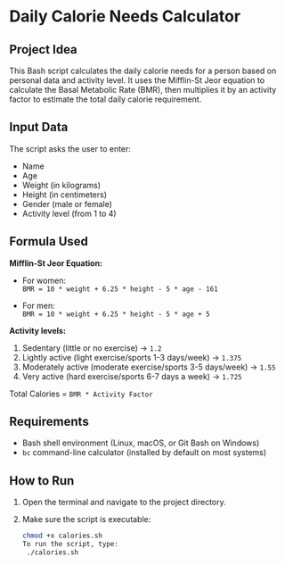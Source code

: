 # Daily Calorie Needs Calculator

## Project Idea
This Bash script calculates the daily calorie needs for a person based on personal data and activity level. It uses the Mifflin-St Jeor equation to calculate the Basal Metabolic Rate (BMR), then multiplies it by an activity factor to estimate the total daily calorie requirement.

## Input Data
The script asks the user to enter:
- Name
- Age
- Weight (in kilograms)
- Height (in centimeters)
- Gender (male or female)
- Activity level (from 1 to 4)

## Formula Used

**Mifflin-St Jeor Equation:**

- For women:  
  `BMR = 10 * weight + 6.25 * height - 5 * age - 161`

- For men:  
  `BMR = 10 * weight + 6.25 * height - 5 * age + 5`

**Activity levels:**
1. Sedentary (little or no exercise) → `1.2`  
2. Lightly active (light exercise/sports 1-3 days/week) → `1.375`  
3. Moderately active (moderate exercise/sports 3-5 days/week) → `1.55`  
4. Very active (hard exercise/sports 6-7 days a week) → `1.725`

Total Calories = `BMR * Activity Factor`

## Requirements
- Bash shell environment (Linux, macOS, or Git Bash on Windows)
- `bc` command-line calculator (installed by default on most systems)

## How to Run
1. Open the terminal and navigate to the project directory.
2. Make sure the script is executable:

   ```bash
   chmod +x calories.sh
   To run the script, type:
    ./calories.sh


